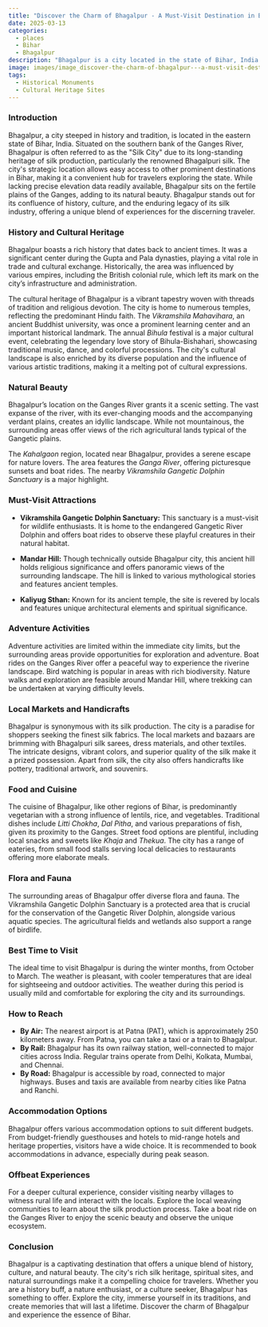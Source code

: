 ```yaml
---
title: "Discover the Charm of Bhagalpur - A Must-Visit Destination in Bihar"
date: 2025-03-13
categories:
  - places
  - Bihar
  - Bhagalpur
description: "Bhagalpur is a city located in the state of Bihar, India. Known for its rich cultural heritage and historic significance, Bhagalpur is a must-visit destination for anyone interested in exploring the beauty and charm of Eastern India."
image: images/image_discover-the-charm-of-bhagalpur---a-must-visit-destination-in-bihar.png
tags: 
  - Historical Monuments
  - Cultural Heritage Sites
---
```



### **Introduction**

Bhagalpur, a city steeped in history and tradition, is located in the eastern state of Bihar, India. Situated on the southern bank of the Ganges River, Bhagalpur is often referred to as the "Silk City" due to its long-standing heritage of silk production, particularly the renowned Bhagalpuri silk. The city's strategic location allows easy access to other prominent destinations in Bihar, making it a convenient hub for travelers exploring the state. While lacking precise elevation data readily available, Bhagalpur sits on the fertile plains of the Ganges, adding to its natural beauty. Bhagalpur stands out for its confluence of history, culture, and the enduring legacy of its silk industry, offering a unique blend of experiences for the discerning traveler.

### **History and Cultural Heritage**

Bhagalpur boasts a rich history that dates back to ancient times. It was a significant center during the Gupta and Pala dynasties, playing a vital role in trade and cultural exchange. Historically, the area was influenced by various empires, including the British colonial rule, which left its mark on the city’s infrastructure and administration.

The cultural heritage of Bhagalpur is a vibrant tapestry woven with threads of tradition and religious devotion. The city is home to numerous temples, reflecting the predominant Hindu faith. The *Vikramshila Mahavihara*, an ancient Buddhist university, was once a prominent learning center and an important historical landmark. The annual *Bihula* festival is a major cultural event, celebrating the legendary love story of Bihula-Bishahari, showcasing traditional music, dance, and colorful processions. The city's cultural landscape is also enriched by its diverse population and the influence of various artistic traditions, making it a melting pot of cultural expressions.



### **Natural Beauty**

Bhagalpur’s location on the Ganges River grants it a scenic setting. The vast expanse of the river, with its ever-changing moods and the accompanying verdant plains, creates an idyllic landscape. While not mountainous, the surrounding areas offer views of the rich agricultural lands typical of the Gangetic plains.

The *Kahalgaon* region, located near Bhagalpur, provides a serene escape for nature lovers. The area features the *Ganga River*, offering picturesque sunsets and boat rides. The nearby *Vikramshila Gangetic Dolphin Sanctuary* is a major highlight.



### **Must-Visit Attractions**

*   **Vikramshila Gangetic Dolphin Sanctuary:** This sanctuary is a must-visit for wildlife enthusiasts. It is home to the endangered Gangetic River Dolphin and offers boat rides to observe these playful creatures in their natural habitat.

*   **Mandar Hill:** Though technically outside Bhagalpur city, this ancient hill holds religious significance and offers panoramic views of the surrounding landscape. The hill is linked to various mythological stories and features ancient temples.
*   **Kaliyug Sthan:** Known for its ancient temple, the site is revered by locals and features unique architectural elements and spiritual significance.

### **Adventure Activities**

Adventure activities are limited within the immediate city limits, but the surrounding areas provide opportunities for exploration and adventure. Boat rides on the Ganges River offer a peaceful way to experience the riverine landscape. Bird watching is popular in areas with rich biodiversity. Nature walks and exploration are feasible around Mandar Hill, where trekking can be undertaken at varying difficulty levels.

### **Local Markets and Handicrafts**

Bhagalpur is synonymous with its silk production. The city is a paradise for shoppers seeking the finest silk fabrics. The local markets and bazaars are brimming with Bhagalpuri silk sarees, dress materials, and other textiles. The intricate designs, vibrant colors, and superior quality of the silk make it a prized possession. Apart from silk, the city also offers handicrafts like pottery, traditional artwork, and souvenirs.

### **Food and Cuisine**

The cuisine of Bhagalpur, like other regions of Bihar, is predominantly vegetarian with a strong influence of lentils, rice, and vegetables. Traditional dishes include *Litti Chokha*, *Dal Pitha*, and various preparations of fish, given its proximity to the Ganges. Street food options are plentiful, including local snacks and sweets like *Khaja* and *Thekua*. The city has a range of eateries, from small food stalls serving local delicacies to restaurants offering more elaborate meals.



### **Flora and Fauna**

The surrounding areas of Bhagalpur offer diverse flora and fauna. The Vikramshila Gangetic Dolphin Sanctuary is a protected area that is crucial for the conservation of the Gangetic River Dolphin, alongside various aquatic species. The agricultural fields and wetlands also support a range of birdlife.

### **Best Time to Visit**

The ideal time to visit Bhagalpur is during the winter months, from October to March. The weather is pleasant, with cooler temperatures that are ideal for sightseeing and outdoor activities. The weather during this period is usually mild and comfortable for exploring the city and its surroundings.

### **How to Reach**

*   **By Air:** The nearest airport is at Patna (PAT), which is approximately 250 kilometers away. From Patna, you can take a taxi or a train to Bhagalpur.
*   **By Rail:** Bhagalpur has its own railway station, well-connected to major cities across India. Regular trains operate from Delhi, Kolkata, Mumbai, and Chennai.
*   **By Road:** Bhagalpur is accessible by road, connected to major highways. Buses and taxis are available from nearby cities like Patna and Ranchi.

### **Accommodation Options**

Bhagalpur offers various accommodation options to suit different budgets. From budget-friendly guesthouses and hotels to mid-range hotels and heritage properties, visitors have a wide choice. It is recommended to book accommodations in advance, especially during peak season.

### **Offbeat Experiences**

For a deeper cultural experience, consider visiting nearby villages to witness rural life and interact with the locals. Explore the local weaving communities to learn about the silk production process. Take a boat ride on the Ganges River to enjoy the scenic beauty and observe the unique ecosystem.

### **Conclusion**

Bhagalpur is a captivating destination that offers a unique blend of history, culture, and natural beauty. The city's rich silk heritage, spiritual sites, and natural surroundings make it a compelling choice for travelers. Whether you are a history buff, a nature enthusiast, or a culture seeker, Bhagalpur has something to offer. Explore the city, immerse yourself in its traditions, and create memories that will last a lifetime. Discover the charm of Bhagalpur and experience the essence of Bihar.


